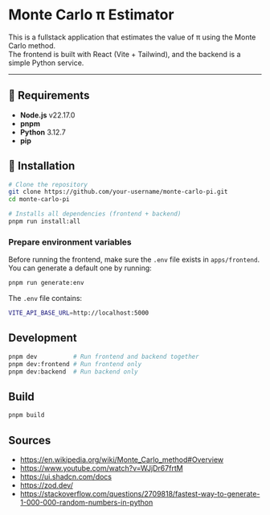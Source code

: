 # Monte Carlo π Estimator

This is a fullstack application that estimates the value of π using the Monte Carlo method.  
The frontend is built with React (Vite + Tailwind), and the backend is a simple Python service.

---

## 🚀 Requirements

- **Node.js** v22.17.0
- **pnpm**
- **Python** 3.12.7
- **pip**

## 🔧 Installation

```bash
# Clone the repository
git clone https://github.com/your-username/monte-carlo-pi.git
cd monte-carlo-pi

# Installs all dependencies (frontend + backend)
pnpm run install:all
```

### Prepare environment variables

Before running the frontend, make sure the `.env` file exists in `apps/frontend`.  
You can generate a default one by running:

```bash
pnpm run generate:env
```

The `.env` file contains:

```bash
VITE_API_BASE_URL=http://localhost:5000
```

## Development

```bash
pnpm dev          # Run frontend and backend together
pnpm dev:frontend # Run frontend only
pnpm dev:backend  # Run backend only
```

## Build

```bash
pnpm build
```

## Sources

- https://en.wikipedia.org/wiki/Monte_Carlo_method#Overview
- https://www.youtube.com/watch?v=WJjDr67frtM
- https://ui.shadcn.com/docs
- https://zod.dev/
- https://stackoverflow.com/questions/2709818/fastest-way-to-generate-1-000-000-random-numbers-in-python
